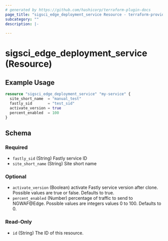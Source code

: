 ```yaml
---
# generated by https://github.com/hashicorp/terraform-plugin-docs
page_title: "sigsci_edge_deployment_service Resource - terraform-provider-sigsci"
subcategory: ""
description: |-
  
---
```


# sigsci_edge_deployment_service (Resource)



## Example Usage

```terraform
resource "sigsci_edge_deployment_service" "my-service" {
  site_short_name  = "manual_test"
  fastly_sid       = "test_sid"
  activate_version = true
  percent_enabled  = 100
}
```

<!-- schema generated by tfplugindocs -->
## Schema

### Required

- `fastly_sid` (String) Fastly service ID
- `site_short_name` (String) Site short name

### Optional

- `activate_version` (Boolean) activate Fastly service version after clone. Possible values are true or false. Defaults to true.
- `percent_enabled` (Number) percentage of traffic to send to NGWAF@Edge. Possible values are integers values 0 to 100. Defaults to 0.

### Read-Only

- `id` (String) The ID of this resource.


